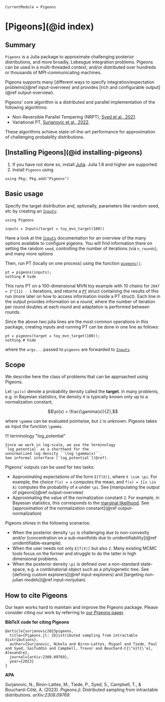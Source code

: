 ```@meta
CurrentModule = Pigeons
```

# [Pigeons](@id index)

## Summary

`Pigeons` is a Julia package to approximate challenging posterior distributions, and more broadly, Lebesgue integration problems. Pigeons can be used in a multi-threaded context, and/or distributed over hundreds or thousands of MPI-communicating machines.

Pigeons supports many [different ways to specify integration/expectation problems](@ref input-overview) and 
provides [rich and configurable output](@ref output-overview). 

Pigeons' core algorithm is a distributed and parallel implementation 
of the following algorithms: 

- Non-Reversible Parallel Tempering (NRPT), 
    [Syed et al., 2021](https://rss.onlinelibrary.wiley.com/doi/10.1111/rssb.12464).
- Variational PT, [Surjanovic et al., 2022](https://arxiv.org/abs/2206.00080). 

These algorithms achieve state-of-the-art performance for approximation 
of challenging probability distributions.


## [Installing Pigeons](@id installing-pigeons)

1. If you have not done so, install [Julia](https://julialang.org/downloads/). Julia 1.8 and higher are supported. 
2. Install `Pigeons` using

```
using Pkg; Pkg.add("Pigeons")
```


## Basic usage

Specify the target distribution and, optionally, 
parameters like random seed, etc by creating an 
[`Inputs`](@ref):

```@example example
using Pigeons

inputs = Inputs(target = toy_mvn_target(100))
```

Have a look at the [`Inputs`](@ref) documentation for an overview of the many options available to configure pigeons.
You will find information there on setting the random `seed`, 
controlling the number of iterations (via `n_rounds`), 
and many more options

Then, run PT (locally on one process) using the function [`pigeons()`](@ref):

```@example example
pt = pigeons(inputs);
nothing # hide
```

This runs PT on a 100-dimensional MVN toy example with 10 chains 
for ``2047 = 2^{11} - 1`` iterations, and 
returns a [`PT`](@ref) struct containing the results of 
this run (more later on how to access information inside 
a PT struct). Each line in the output provides information on a *round*, where the number of iteration 
per round doubles at each round and adaptation is performed 
between rounds. 

Since the above two julia lines are the most common operations in this package, creating inputs and running PT can be done in one line 
as follows:

```@example example
pt = pigeons(target = toy_mvn_target(100));
nothing # hide
```

where the `args...` passed to `pigeons` are forwarded 
to [`Inputs`](@ref).


## Scope 

We describe here the class of problems that can be approached using Pigeons.

Let ``\pi(x)`` denote a probability density called the **target**. 
In many problems, e.g. in Bayesian statistics, the density $\pi$ is typically 
known only up to a normalization constant, 
```math
\pi(x) = \frac{\gamma(x)}{Z},
```
where ``\gamma`` can be evaluated pointwise, but ``Z`` is unknown.
Pigeons takes as input the function ``\gamma``.

!!! terminology "log_potential"

    Since we work in log-scale, we use the terminology 
    `log_potential` as a shorthand for the 
    unnormalized log density ``\log \gamma(x)``. 
    See informal interface [`log_potential`](@ref).

Pigeons' outputs can be used for two tasks:

- Approximating expectations of the form ``E[f(X)]``, where ``X \sim \pi``. 
    For example, the choice ``f(x) = x`` computes the mean, and 
    ``f(x) = I[x \in A]`` computes the probability of ``A`` under ``\pi``.
    See [manipulating the output of pigeons](@ref output-overview)
- Approximating the value of the normalization constant ``Z``. For 
    example, in Bayesian statistics, this corresponds to the 
    [marginal likelihood](https://en.wikipedia.org/wiki/Marginal_likelihood). See [approximation of the normalization constant](@ref output-normalization)

Pigeons shines in the following scenarios:

- When the posterior density ``\pi`` is challenging due to 
    non-convexity and/or [concentration on a 
    sub-manifolds due to unidentifiability](@ref unidentifiable-example).
- When the user needs not only ``E[f(X)]`` but also ``Z``. Many existing MCMC tools
    focus on the former and struggle to do the latter in high dimensional 
    problems. 
- When the posterior density ``\pi`` is defined over a non-standard state-space, 
    e.g. a combinatorial object such as a phylogenetic tree.
    See [defining custom explorers](@ref input-explorers) 
    and [targeting non-julian models](@ref input-nonjulian).


## How to cite Pigeons

Our team works hard to maintain and improve the Pigeons package. Please consider 
citing our work by referring to [our Pigeons paper](https://arxiv.org/abs/2308.09769).

**BibTeX code for citing Pigeons**

```
@article{surjanovic2023pigeons,
  title={Pigeons.jl: {D}istributed sampling from intractable distributions},
  author={Surjanovic, Nikola and Biron-Lattes, Miguel and Tiede, Paul and Syed, Saifuddin and Campbell, Trevor and Bouchard-C{\^o}t{\'e}, Alexandre},
  journal={arXiv:2308.09769},
  year={2023}
}
```

**APA**

Surjanovic, N., Biron-Lattes, M., Tiede, P., Syed, S., Campbell, T., & Bouchard-Côté, A. (2023). Pigeons.jl: Distributed sampling from intractable distributions. *arXiv:2308.09769.*